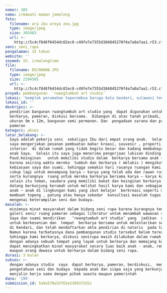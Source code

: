 ```yaml
---
nomor: 385
nama: irmawati maman jamalong
foto:
  filename: ara ibu areya zea.jpg
  type: image/jpeg
  size: 305463
  url: >-
    http://5c4cf848f6454dc02ec8-c49fe7e7355d384845270f4a7a0a7aa1.r53.cf2.rackcdn.com/5eb0ea4a-f4f4-4686-a446-406e5ae8aecf/ara%20ibu%20areya%20zea.jpg
seni: seni_rupa
pengalaman: 15 tahun
website: ''
sosmed: IG. irmalongtime
file:
  filename: DSC00608.JPG
  type: image/jpeg
  size: 2394505
  url: >-
    http://5c4cf848f6454dc02ec8-c49fe7e7355d384845270f4a7a0a7aa1.r53.cf2.rackcdn.com/170850f7-9bf0-44f3-ad2f-4dac14f01030/DSC00608.JPG
proyek: pembangunan  ‘rwangtumbuh art studio’
lokasi: 'komplek perumahan teporombua baruga kota kendari, sulawesi tenggara'
lokasi_id: ''
deskripsi: >-
  pendirian bangunan rwangtumbuh art studio yang  dapat digunakan untuk
  berkarya, pameran, diskusi bersama.  Dibangun di atas tanah pribadi, dengan
  ukuran 9m x 12m, bangunan semi permanen. Dan  pengadaan sarana dan prasaran
  pameran 
kategori: akses
latar_belakang: >-
  Saya adalah pekerja seni  sekaligus Ibu dari empat orang anak.  Selama  ini
  saya mengerjakan pesanan pembuatan mahar kreasi, souvenir , properti 
  interior  di dalam rumah yang tidak begitu besar dan kadang membahayakan anak
  anak Saya.  Selain itu saya juga menerima pengerjaan lukisan dinding TK dan
  Paud.Keinginan   untuk memiliki studio dalam  berkarya bersama anak – anak 
  karena seiring waktu mereka  tumbuh dan berkarya ( melukis ) mengikuti 
  kebiasaan saya dan suami. Sehingga semakin hari rasanya ruangan kami tidak
  cukup lagi untuk menampung karya – karya yang telah ada dan rawan rusak. 
  serta kurangnya  ruang untuk mereka berkarya bersama karya – karya kami,
  selain itu teman, saudara yang memiliki bakat dan keinginan berkarya  sering
  datang berkunjung kerumah untuk melihat hasil karya kami dan sebagian adapula
  anak – anak di lingkungan kami yang ikut belajar  berkreasi seperti melukis,
  membuat topeng , patung atau hanya sekedar  konsultasi masalah tugas sekolah
  mengenai keterampilan seni dan budaya.
masalah: >-
  minimnya minat masyarakat dalam bidang seni rupa karena kurangnya tempat /
  galeri seni/ ruang pameran sebagai literatur untuk menambah wawasan seni rupa.
  Saya dan suami mendirikan   ‘rwangtumbuh art studio’ yang  jadikan  ruang
  untuk berkesenian dan  tempat  berkarya bersama untuk melestarikan seni rupa
  di Kendari, dan telah mendaftarkan akta pendirian di notaris  pada tahun 2009.
  Namun karena terbatasnya dana pembangunan studio tersebut belum terealisasi.
  Sehingga kami berkarya, diskusi senirupa masih dilakukan dalam rumah. dan
  dengan adanya sebuah tempat yang layak untuk berkarya dan memajang karya seni
  dapat meningkatkan minat masyarakat secara luas baik anak - anak, remaja
  maupun orang dewasa untuk berkarya dalam bidang seni rupa.  
durasi: 3 bulan
sukses: >-
  dengan adanya studio  saya  dapat berkarya, pameran, berdiskusi,  membagi
  pengetahuan seni dan budaya  kepada anak dan siapa saja yang berkunjung. dan
  menjalin kerja sama dengan pihak swasta maupun pemerintah
dana: '195'
submission_id: 5a9a578a53f63e2369372d1c
---
```

